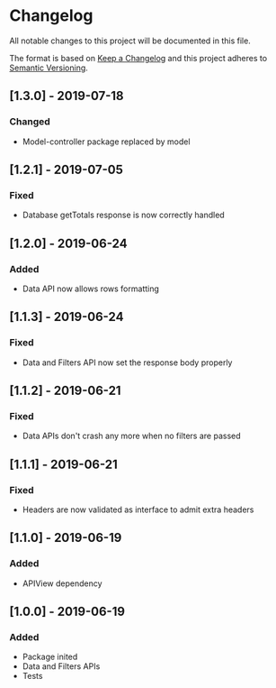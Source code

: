 # Changelog

All notable changes to this project will be documented in this file.

The format is based on [Keep a Changelog](http://keepachangelog.com/en/1.0.0/)
and this project adheres to [Semantic Versioning](http://semver.org/spec/v2.0.0.html).

## [1.3.0] - 2019-07-18
### Changed
- Model-controller package replaced by model

## [1.2.1] - 2019-07-05
### Fixed
- Database getTotals response is now correctly handled

## [1.2.0] - 2019-06-24
### Added
- Data API now allows rows formatting

## [1.1.3] - 2019-06-24
### Fixed
- Data and Filters API now set the response body properly

## [1.1.2] - 2019-06-21
### Fixed
- Data APIs don't crash any more when no filters are passed

## [1.1.1] - 2019-06-21
### Fixed
- Headers are now validated as interface to admit extra headers

## [1.1.0] - 2019-06-19
### Added
- APIView dependency

## [1.0.0] - 2019-06-19
### Added
- Package inited
- Data and Filters APIs
- Tests
